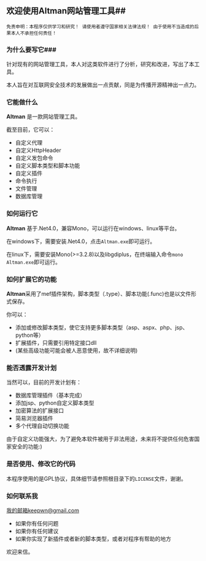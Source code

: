 ## 欢迎使用Altman网站管理工具##
`免责申明：本程序仅供学习和研究！
请使用者遵守国家相关法律法规！
由于使用不当造成的后果本人不承担任何责任！`

### 为什么要写它###
针对现有的网站管理工具，本人对这类软件进行了分析，研究和改进，写出了本工具。

本人旨在对互联网安全技术的发展做出一点贡献，同是为传播开源精神出一点力。


### 它能做什么 ###
**Altman** 是一款网站管理工具。

截至目前，它可以：

- 自定义代理
- 自定义HttpHeader
- 自定义发包命令
- 自定义脚本类型和脚本功能
- 自定义插件
- 命令执行
- 文件管理
- 数据库管理

### 如何运行它 ###
**Altman** 基于.Net4.0，兼容Mono，可以运行在windows、linux等平台。

在windows下，需要安装.Net4.0，点击`Altman.exe`即可运行。

在linux下，需要安装Mono(>=3.2.8)以及libgdiplus，在终端输入命令`mono Altman.exe`即可运行。

### 如何扩展它的功能 ###
**Altman**采用了mef插件架构，脚本类型（.type）、脚本功能(.func)也是以文件形式保存。

你可以：

- 添加或修改脚本类型，使它支持更多脚本类型（asp、aspx、php、jsp、python等）
- 扩展插件，只需要引用特定接口dll
- (某些高级功能可能会被人恶意使用，故不详细说明)


### 能否透露开发计划 ###
当然可以，目前的开发计划有：

- 数据库管理插件（基本完成）
- 添加jsp、python自定义脚本类型
- 加密算法的扩展接口
- 简易浏览器插件
- 多个代理自动切换功能

由于自定义功能强大，为了避免本软件被用于非法用途，未来将不提供任何危害国家安全的功能:)


### 是否使用、修改它的代码 ###
本程序使用的是GPL协议，具体细节请参照根目录下的`LICENSE`文件，谢谢。


### 如何联系我 ###
我的邮箱keepwn@gmail.com

- 如果你有任何问题
- 如果你有任何建议
- 如果你实现了新插件或者新的脚本类型，或者对程序有帮助的地方

欢迎来信。